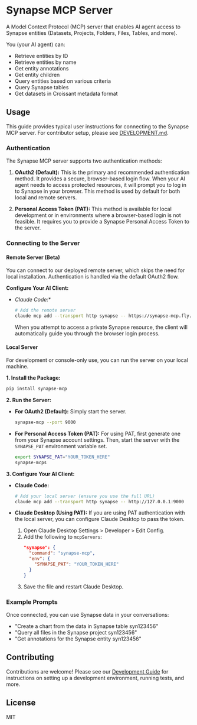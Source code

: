 # Synapse MCP Server

A Model Context Protocol (MCP) server that enables AI agent access to Synapse entities (Datasets, Projects, Folders, Files, Tables, and more).

You (your AI agent) can:
- Retrieve entities by ID
- Retrieve entities by name
- Get entity annotations
- Get entity children
- Query entities based on various criteria
- Query Synapse tables
- Get datasets in Croissant metadata format

## Usage

This guide provides typical user instructions for connecting to the Synapse MCP server. For contributor setup, please see [DEVELOPMENT.md](./DEVELOPMENT.md).

### Authentication

The Synapse MCP server supports two authentication methods:

1.  **OAuth2 (Default):** This is the primary and recommended authentication method. It provides a secure, browser-based login flow. When your AI agent needs to access protected resources, it will prompt you to log in to Synapse in your browser. This method is used by default for both local and remote servers.

2.  **Personal Access Token (PAT):** This method is available for local development or in environments where a browser-based login is not feasible. It requires you to provide a Synapse Personal Access Token to the server.

### Connecting to the Server

#### Remote Server (Beta)

You can connect to our deployed remote server, which skips the need for local installation. Authentication is handled via the default OAuth2 flow.

**Configure Your AI Client:**

*   *Claude Code:**
    ```bash
    # Add the remote server
    claude mcp add --transport http synapse -- https://synapse-mcp.fly.dev/mcp
    ```
    When you attempt to access a private Synapse resource, the client will automatically guide you through the browser login process.

#### Local Server

For development or console-only use, you can run the server on your local machine.

**1. Install the Package:**
```bash
pip install synapse-mcp
```

**2. Run the Server:**

*   **For OAuth2 (Default):** Simply start the server.
    ```bash
    synapse-mcp --port 9000
    ```

*   **For Personal Access Token (PAT):** For using PAT, first generate one from your Synapse account settings. Then, start the server with the `SYNAPSE_PAT` environment variable set.
    ```bash
    export SYNAPSE_PAT="YOUR_TOKEN_HERE"
    synapse-mcps
    ```

**3. Configure Your AI Client:**

*   **Claude Code:**
    ```bash
    # Add your local server (ensure you use the full URL)
    claude mcp add --transport http synapse -- http://127.0.0.1:9000
    ```

*   **Claude Desktop (Using PAT):** If you are using PAT authentication with the local server, you can configure Claude Desktop to pass the token.
    1.  Open Claude Desktop Settings > Developer > Edit Config.
    2.  Add the following to `mcpServers`:
        ```json
        "synapse": {
          "command": "synapse-mcp",
          "env": {
            "SYNAPSE_PAT": "YOUR_TOKEN_HERE"
          }
        }
        ```
    3.  Save the file and restart Claude Desktop.

### Example Prompts

Once connected, you can use Synapse data in your conversations:
- "Create a chart from the data in Synapse table syn123456"
- "Query all files in the Synapse project syn123456"
- "Get annotations for the Synapse entity syn123456"

## Contributing

Contributions are welcome! Please see our [Development Guide](./DEVELOPMENT.md) for instructions on setting up a development environment, running tests, and more.

## License

MIT
